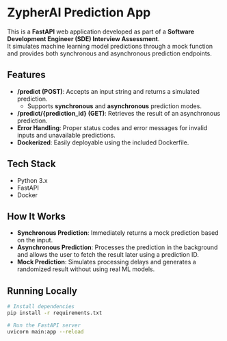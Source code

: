 # ZypherAI Prediction App

This is a **FastAPI** web application developed as part of a **Software Development Engineer (SDE) Interview Assessment**.  
It simulates machine learning model predictions through a mock function and provides both synchronous and asynchronous prediction endpoints.

## Features

- **/predict (POST)**: Accepts an input string and returns a simulated prediction.
  - Supports **synchronous** and **asynchronous** prediction modes.
- **/predict/{prediction_id} (GET)**: Retrieves the result of an asynchronous prediction.
- **Error Handling**: Proper status codes and error messages for invalid inputs and unavailable predictions.
- **Dockerized**: Easily deployable using the included Dockerfile.

## Tech Stack

- Python 3.x
- FastAPI
- Docker

## How It Works

- **Synchronous Prediction**: Immediately returns a mock prediction based on the input.
- **Asynchronous Prediction**: Processes the prediction in the background and allows the user to fetch the result later using a prediction ID.
- **Mock Prediction**: Simulates processing delays and generates a randomized result without using real ML models.

## Running Locally

```bash
# Install dependencies
pip install -r requirements.txt

# Run the FastAPI server
uvicorn main:app --reload
